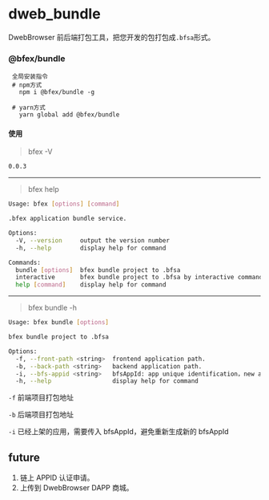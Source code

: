 # dweb_bundle

DwebBrowser 前后端打包工具，把您开发的包打包成`.bfsa`形式。

### @bfex/bundle

```
 全局安装指令
 # npm方式
   npm i @bfex/bundle -g

 # yarn方式
   yarn global add @bfex/bundle
```

#### 使用

> bfex -V

```bash
0.0.3
```

---

> bfex help

```bash
Usage: bfex [options] [command]

.bfex application bundle service.

Options:
  -V, --version     output the version number
  -h, --help        display help for command

Commands:
  bundle [options]  bfex bundle project to .bfsa
  interactive       bfex bundle project to .bfsa by interactive command line
  help [command]    display help for command
```

---

> bfex bundle -h

```bash
Usage: bfex bundle [options]

bfex bundle project to .bfsa

Options:
  -f, --front-path <string>  frontend application path.
  -b, --back-path <string>   backend application path.
  -i, --bfs-appid <string>   bfsAppId: app unique identification，new app ignore.
  -h, --help                 display help for command
```

`-f` 前端项目打包地址

`-b` 后端项目打包地址

`-i` 已经上架的应用，需要传入 bfsAppId，避免重新生成新的 bfsAppId

## future

1. 链上 APPID 认证申请。
2. 上传到 DwebBrowser DAPP 商城。
